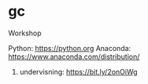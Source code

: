 # gc
Workshop

Python: https://python.org
Anaconda: https://www.anaconda.com/distribution/

1. undervisning: https://bit.ly/2onOiWg



